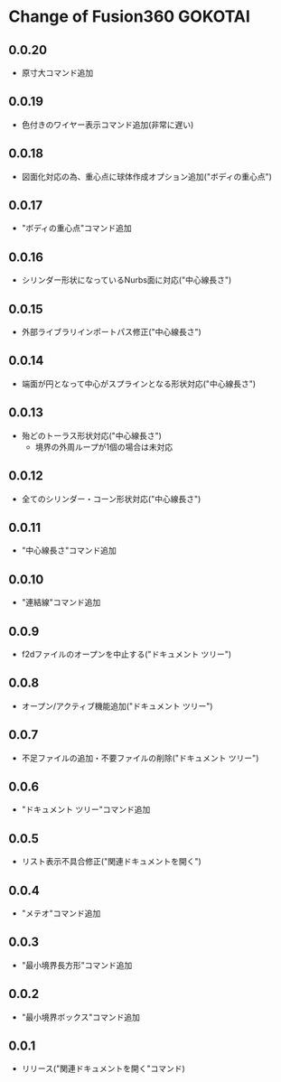 # Change of Fusion360 GOKOTAI

## 0.0.20
+ 原寸大コマンド追加

## 0.0.19
+ 色付きのワイヤー表示コマンド追加(非常に遅い)

## 0.0.18
+ 図面化対応の為、重心点に球体作成オプション追加("ボディの重心点")

## 0.0.17
+ "ボディの重心点"コマンド追加

## 0.0.16
+ シリンダー形状になっているNurbs面に対応("中心線長さ")

## 0.0.15
+ 外部ライブラリインポートパス修正("中心線長さ")

## 0.0.14
+ 端面が円となって中心がスプラインとなる形状対応("中心線長さ")

## 0.0.13
+ 殆どのトーラス形状対応("中心線長さ")
  + 境界の外周ループが1個の場合は未対応

## 0.0.12
+ 全てのシリンダー・コーン形状対応("中心線長さ")

## 0.0.11
+ "中心線長さ"コマンド追加

## 0.0.10
+ "連結線"コマンド追加

## 0.0.9
+ f2dファイルのオープンを中止する("ドキュメント ツリー")

## 0.0.8
+ オープン/アクティブ機能追加("ドキュメント ツリー")

## 0.0.7
+ 不足ファイルの追加・不要ファイルの削除("ドキュメント ツリー")

## 0.0.6
+ "ドキュメント ツリー"コマンド追加

## 0.0.5
+ リスト表示不具合修正("関連ドキュメントを開く")

## 0.0.4
+ "メテオ"コマンド追加

## 0.0.3
+ "最小境界長方形"コマンド追加

## 0.0.2
+ "最小境界ボックス"コマンド追加

## 0.0.1
+ リリース("関連ドキュメントを開く"コマンド)